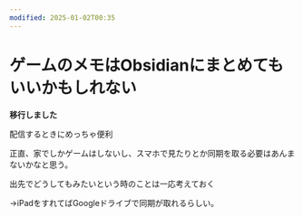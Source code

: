 ```yaml
---
modified: 2025-01-02T00:35
---
```

# ゲームのメモはObsidianにまとめてもいいかもしれない

**移行しました**

配信するときにめっちゃ便利

正直、家でしかゲームはしないし、スマホで見たりとか同期を取る必要はあんまないかなと思う。

出先でどうしてもみたいという時のことは一応考えておく

→iPadをすれてばGoogleドライブで同期が取れるらしい。